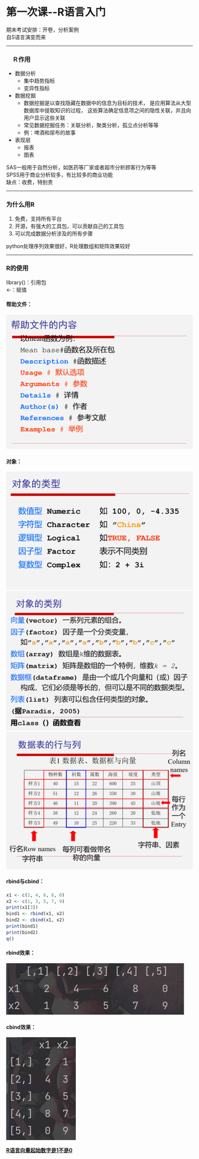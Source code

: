 # 第一次课--R语言入门

期末考试安排：开卷，分析案例  
自S语言演变而来
***

### 　Ｒ作用

- 数据分析
    * 集中趋势指标
    * 变异性指标
- 数据挖掘
    * 数据挖掘是以查找隐藏在数据中的信息为目标的技术， 是应用算法从大型数据库中提取知识的过程， 这些算法确定信息项之间的隐性关联，并且向用户显示这些关联
    * 常见数据挖掘任务：关联分析，聚类分析，孤立点分析等等
    * 例：啤酒和尿布的故事
- 表现层
    * 报表
    * 图表

SAS一般用于自然分析，如医药等厂家或者超市分析顾客行为等等  
SPSS用于商业分析较多，有比较多的商业功能  
缺点：收费，特别贵
***

### 为什么用R

1. 免费，支持所有平台
2. 开源，有强大的工具包，可以贡献自己的工具包
3. 可以完成数据分析涉及的所有步骤

python处理序列效果很好，R处理数组和矩阵效果较好
***

### R的使用

library()：引用包  
<-：赋值

#### 帮助文件：

![img.png](img.png)

#### 对象：

![img_1.png](img_1.png)  
![img_2.png](img_2.png)  
![img_3.png](img_3.png)

#### rbind与cbind：

```r
x1 <- c(2, 4, 6, 8, 0)
x2 <- c(1, 3, 5, 7, 9)
print(x1[3])
bind1 <- rbind(x1, x2)
bind2 <- cbind(x1, x2)
print(bind1)
print(bind2)
q()
```

#### rbind效果：

![img_4.png](img_4.png)

#### cbind效果：

![img_5.png](img_5.png)

<u>**R语言向量起始数字是1不是0**</u>